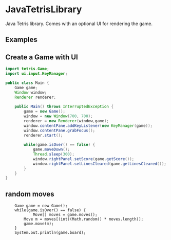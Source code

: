 # JavaTetrisLibrary
Java Tetris library. Comes with an optional UI for rendering the game.

## Examples

## Create a Game with UI

```java
import tetris.Game;
import ui.input.KeyManager;

public class Main {
	Game game;
	Window window;
	Renderer renderer;
	
	public Main() throws InterruptedException {
		game = new Game();
		window = new Window(700, 700);
		renderer = new Renderer(window,game);
		window.contentPane.addKeyListener(new KeyManager(game));
		window.contentPane.grabFocus();
		renderer.start();
		
		while(game.isOver() == false) {
			game.moveDown();
			Thread.sleep(300);
			window.rightPanel.setScore(game.getScore());
			window.rightPanel.setLinesCleared(game.getLinesCleared());	
		}	
	}
}
  ```
  
## random moves

```
	Game game = new Game();
	while(game.isOver() == false) {
	        Move[] moves = game.moves();
		Move m = moves[(int)(Math.random() * moves.length)];
		game.move(m);
	}
	System.out.println(game.board);

```
